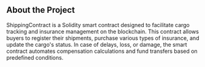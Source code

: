 About the Project
-----------------
ShippingContract is a Solidity smart contract designed to facilitate cargo tracking and insurance management on the blockchain. This contract allows buyers to register their shipments, purchase various types of insurance, and update the cargo's status. In case of delays, loss, or damage, the smart contract automates compensation calculations and fund transfers based on predefined conditions.

